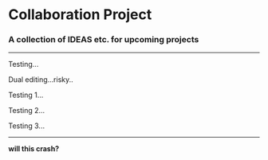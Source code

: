 # Collaboration Project
### A collection of IDEAS etc. for upcoming projects



---

Testing...



Dual editing...risky..

Testing 1...

Testing 2...

Testing 3...

---

**will this crash?**


